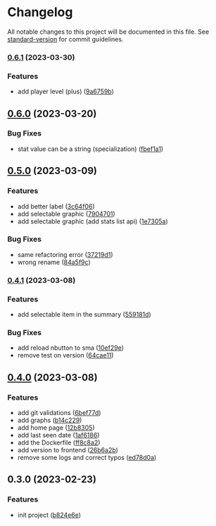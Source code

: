 # Changelog

All notable changes to this project will be documented in this file. See [standard-version](https://github.com/conventional-changelog/standard-version) for commit guidelines.

### [0.6.1](https://github.com/bibulle/division-loader/compare/v0.6.0...v0.6.1) (2023-03-30)


### Features

* add player level (plus) ([9a6759b](https://github.com/bibulle/division-loader/commit/9a6759b065570f14a09c9ccaf6c7591f6f56f67d))

## [0.6.0](https://github.com/bibulle/division-loader/compare/v0.5.0...v0.6.0) (2023-03-20)


### Bug Fixes

* stat value can be a string (specialization) ([fbef1a1](https://github.com/bibulle/division-loader/commit/fbef1a1c7ee23209c84b413e5274e7d49691b2ba))

## [0.5.0](https://github.com/bibulle/division-loader/compare/v0.4.1...v0.5.0) (2023-03-09)


### Features

* add better label ([3c64f06](https://github.com/bibulle/division-loader/commit/3c64f0672526f5032f2ba640aecb59042ecd312c))
* add selectable graphic ([7904701](https://github.com/bibulle/division-loader/commit/7904701f16ec804714e5b6118fc054ef430cfec1))
* add selectable graphic  (add stats list api) ([1e7305a](https://github.com/bibulle/division-loader/commit/1e7305a62e35b1e7af5096432add69278f4e66d4))


### Bug Fixes

* same refactoring error ([37219d1](https://github.com/bibulle/division-loader/commit/37219d1146f7790e2b09d4790c72f731ed1daabf))
* wrong rename ([84a5f9c](https://github.com/bibulle/division-loader/commit/84a5f9c8cc99e6f7cad04d295418f710e662ea95))

### [0.4.1](https://github.com/bibulle/division-loader/compare/v0.4.0...v0.4.1) (2023-03-08)


### Features

* add selectable item in the summary ([559181d](https://github.com/bibulle/division-loader/commit/559181df1175ee127a2bb2bd1c8a1de81feed88d))


### Bug Fixes

* add reload nbutton to sma ([10ef29e](https://github.com/bibulle/division-loader/commit/10ef29eb63aeeee5c96e5e1414de1f5d30770095))
* remove test on version ([64cae11](https://github.com/bibulle/division-loader/commit/64cae11ef86cf513b82c7c1fb25acdbac45303a6))

## [0.4.0](https://github.com/bibulle/division-loader/compare/v0.3.0...v0.4.0) (2023-03-08)


### Features

* add git validations ([6bef77d](https://github.com/bibulle/division-loader/commit/6bef77d3d188ec6c23e25997495036be272afb01))
* add graphs ([b14c229](https://github.com/bibulle/division-loader/commit/b14c229ba784562a11ddc418744caa731f8729ff))
* add home page ([12b8305](https://github.com/bibulle/division-loader/commit/12b83055917bfbe6c80925f52aadf5c36e331854))
* add last seen date ([1af6186](https://github.com/bibulle/division-loader/commit/1af6186b02bf56ac14f3eb1dca032cdf95a38426))
* add the Dockerfile ([ff8c8a2](https://github.com/bibulle/division-loader/commit/ff8c8a2b30c6eae181cfcebf798c21ec9d5c5b11))
* add version to frontend ([26b6a2b](https://github.com/bibulle/division-loader/commit/26b6a2b1b1dbe038766439a403dba6aa19df4fae))
* remove some logs and correct typos ([ed78d0a](https://github.com/bibulle/division-loader/commit/ed78d0ae198c88fe6c258313eaead397fa42d7a3))

## 0.3.0 (2023-02-23)


### Features

* init project ([b824e6e](https://github.com/bibulle/division-loader/commit/b824e6ed56910e1ec5029de13a96bfe82a015195))
